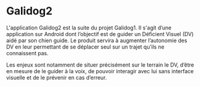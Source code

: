 # Galidog2
L'application Galidog2 est la suite du projet Galidog1. 
Il s'agit d’une application sur Android dont l’objectif est de guider un Déficient Visuel (DV) aidé par son chien guide.
Le produit servira à augmenter l’autonomie des DV en leur permettant de se déplacer seul sur un trajet qu’ils ne connaissent pas. 

Les enjeux sont notamment de situer précisément sur le terrain le DV, d’être en mesure de le guider à la voix, de pouvoir interagir avec lui sans interface visuelle et de le prévenir en cas d’erreur.
